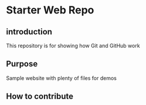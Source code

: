 # Starter Web Repo

## introduction
This repository is for showing how Git and GitHub work

## Purpose

Sample website with plenty of files for demos

## How to contribute

